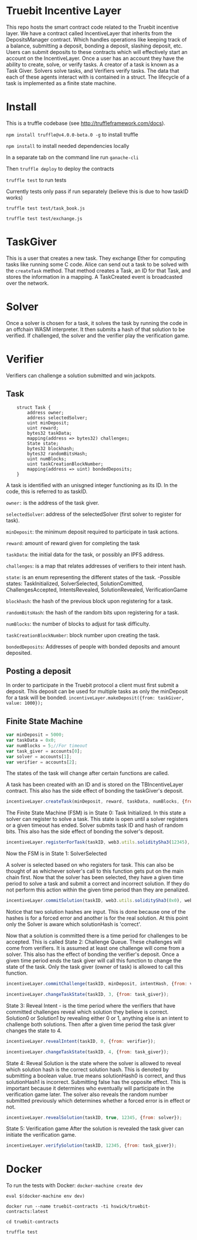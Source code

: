 # Truebit Incentive Layer

This repo hosts the smart contract code related to the Truebit incentive layer. We have a contract called IncentiveLayer that inherits from the DepositsManager contract. Which handles operations like keeping track of a balance, submitting a deposit, bonding a deposit, slashing deposit, etc.  Users can submit deposits to these contracts which will effectively start an account on the IncentiveLayer. Once a user has an account they have the ability to create, solve, or verify tasks. A creator of a task is known as a Task Giver. Solvers solve tasks, and Verifiers verify tasks. The data that each of these agents interact with is contained in a struct. The lifecycle of a task is implemented as a finite state machine.

# Install
This is a truffle codebase (see http://truffleframework.com/docs).

`npm install truffle@v4.0.0-beta.0 -g` to install truffle

`npm install` to install needed dependencies locally

In a separate tab on the command line run `ganache-cli`

Then `truffle deploy` to deploy the contracts

`truffle test` to run tests

Currently tests only pass if run separately (believe this is due to how taskID works)

`truffle test test/task_book.js`

`truffle test test/exchange.js`

# TaskGiver
This is a user that creates a new task. They exchange Ether for computing tasks like running some C code. Alice can send out a task to be solved with the `createTask` method. That method creates a Task, an ID for that Task, and stores the information in a mapping. A TaskCreated event is broadcasted over the network.

# Solver
Once a solver is chosen for a task, it solves the task by running the code in an offchain WASM interpreter. It then submits a hash of that solution to be verified. If challenged, the solver and the verifier play the verification game.

# Verifier
Verifiers can challenge a solution submitted and win jackpots.

## Task
```
	struct Task {
		address owner;
		address selectedSolver;
		uint minDeposit;
		uint reward;
		bytes32 taskData;
		mapping(address => bytes32) challenges;
		State state;
		bytes32 blockhash;
		bytes32 randomBitsHash;
		uint numBlocks;
		uint taskCreationBlockNumber;
    	mapping(address => uint) bondedDeposits;
	}
```

A task is identified with an unisgned integer functioning as its ID. In the code, this is referred to as taskID.

`owner:` is the address of the task giver.

`selectedSolver`: address of the selectedSolver (first solver to register for task).

`minDeposit`: the minimum deposit required to participate in task actions.

`reward`: amount of reward given for completing the task

`taskData`: the initial data for the task, or possibly an IPFS address.

`challenges`: is a map that relates addresses of verifiers to their intent hash.

`state`: is an enum representing the different states of the task.
-Possible states: TaskInitialized, SolverSelected, SolutionComitted, ChallengesAccepted, IntentsRevealed, SolutionRevealed, VerificationGame

`blockhash`: the hash of the previous block upon registering for a task.

`randomBitsHash`: the hash of the random bits upon registering for a task.

`numBlocks`: the number of blocks to adjust for task difficulty.

`taskCreationBlockNumber`: block number upon creating the task.

`bondedDeposits`: Addresses of people with bonded deposits and amount deposited.

## Posting a deposit

In order to participate in the Truebit protocol a client must first submit a deposit. This deposit can be used for multiple tasks as only the minDeposit for a task will be bonded.
`incentiveLayer.makeDeposit({from: taskGiver, value: 1000});`

## Finite State Machine

```javascript
var minDeposit = 5000;
var taskData = 0x0;
var numBlocks = 5;//For timeout
var task_giver = accounts[0];
var solver = accounts[1];
var verifier = accounts[2];
```

The states of the task will change after certain functions are called.

A task has been created with an ID and is stored on the TBIncentiveLayer contract. This also has the side effect of bonding the taskGiver's deposit.
```javascript
incentiveLayer.createTask(minDeposit, reward, taskData, numBlocks, {from: task_giver});
```

The Finite State Machine (FSM) is in State 0: Task Initialized. In this state a solver can register to solve a task. This state is open until a solver registers or a given timeout has ended. Solver submits task ID and hash of random bits. This also has the side effect of bonding the solver's deposit.

```javascript
incentiveLayer.registerForTask(taskID, web3.utils.soliditySha3(12345), {from: solver});
```

Now the FSM is in State 1: SolverSelected

A solver is selected based on who registers for task. This can also be thought of as whichever solver's call to this function gets put on the main chain first. Now that the solver has been selected, they have a given time period to solve a task and submit a correct and incorrect solution. If they do not perform this action within the given time period than they are penalized.

```javascript
incentiveLayer.commitSolution(taskID, web3.utils.soliditySha3(0x0), web3.utils.soliditySha3(0x12345), {from: solver});
```

Notice that two solution hashes are input. This is done because one of the hashes is for a forced error and another is for the real solution. At this point only the Solver is aware which solutionHash is 'correct'.

Now that a solution is committed there is a time period for challenges to be accepted. This is called State 2: Challenge Queue. These challenges will come from verifiers. It is assumed at least one challenge will come from a solver. This also has the effect of bonding the verifier's deposit. Once a given time period ends the task giver will call this function to change the state of the task. Only the task giver (owner of task) is allowed to call this function.

```javascript
incentiveLayer.commitChallenge(taskID, minDeposit, intentHash, {from: verifier});

incentiveLayer.changeTaskState(taskID, 3, {from: task_giver});
```

State 3: Reveal Intent - is the time period where the verifiers that have committed challenges reveal which solution they believe is correct. Solution0 or Solution1 by revealing either 0 or 1, anything else is an intent to challenge both solutions. Then after a given time period the task giver changes the state to 4.

```javascript
incentiveLayer.revealIntent(taskID, 0, {from: verifier});

incentiveLayer.changeTaskState(taskID, 4, {from: task_giver});
```

State 4: Reveal Solution is the state where the solver is allowed to reveal which solution hash is the correct solution hash. This is denoted by submitting a boolean value. true means solutionHash0 is correct, and thus solutionHash1 is incorrect. Submitting false has the opposite effect. This is important because it determines who eventually will participate in the verification game later. The solver also reveals the random number submitted previously which determines whether a forced error is in effect or not.

```javascript
incentiveLayer.revealSolution(taskID, true, 12345, {from: solver});
```

State 5: Verification game
After the solution is revealed the task giver can initiate the verification game.

```javascript
incentiveLayer.verifySolution(taskID, 12345, {from: task_giver});
```

# Docker
To run the tests with Docker:
`docker-machine create dev`

`eval $(docker-machine env dev)`

`docker run --name truebit-contracts -ti hswick/truebit-contracts:latest`

`cd truebit-contracts`

`truffle test`
